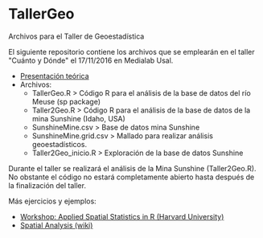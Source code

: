 TallerGeo
=========

Archivos para el Taller de Geoestadística

El siguiente repositorio contiene los archivos que se emplearán en el taller "Cuánto y Dónde" el 17/11/2016 en Medialab Usal.

* [Presentación teórica](https://prezi.com/rqh-c34r0fey/cuanto-y-donde/)
* Archivos:
  * TallerGeo.R > Código R para el análisis de la base de datos del río Meuse (sp package)
  * Taller2Geo.R > Código R para el análisis de la base de datos de la mina Sunshine (Idaho, USA)
  * SunshineMine.csv > Base de datos mina Sunshine
  * SunshineMine.grid.csv > Mallado para realizar análisis geoestadísticos.
  * Taller2Geo_inicio.R > Exploración de la base de datos Sunshine
    
          
Durante el taller se realizará el análisis de la Mina Sunshine (Taller2Geo.R). No obstante el código no estará completamente abierto hasta después de la finalización del taller.

Más ejercicios y ejemplos:
* [Workshop: Applied Spatial Statistics in R (Harvard University)](http://www.people.fas.harvard.edu/~zhukov/spatial.html)
* [Spatial Analysis (wiki)](http://spatial-analyst.net/wiki/index.php?title=Main_Page)
